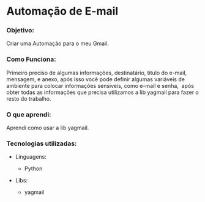 <h1>Automação de E-mail</h1>
<h3>Objetivo:</h3>
    <p>
     Criar uma Automação para o meu Gmail.
    </p>

<h3>Como Funciona:</h3>
    <p>
        Primeiro preciso de algumas informações, destinatário, titulo do e-mail, mensagem, e anexo, após isso você pode definir algumas variáveis de ambiente para colocar informações sensíveis, como e-mail e senha,  após obter todas as informações que precisa utilizamos a lib yagmail para fazer o resto do trabalho.
    </p>

<h3> O que aprendi:</h3>
    <p>
        Aprendi como usar a lib yagmail.
    </p>

<h3>Tecnologias utilizadas:</h3>

  - Linguagens:
    - Python
  
  - Libs:
    - yagmail

